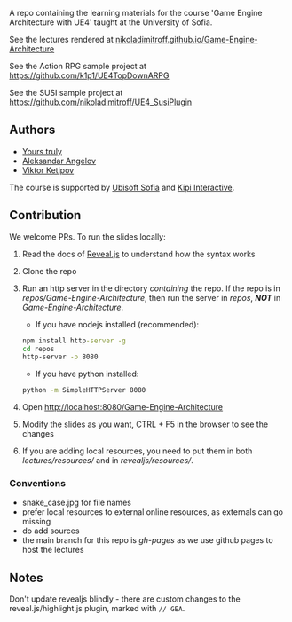 A repo containing the learning materials for the course
'Game Engine Architecture with UE4' taught at the University of Sofia.

See the lectures rendered at
[nikoladimitroff.github.io/Game-Engine-Architecture](http://nikoladimitroff.github.io/Game-Engine-Architecture)

See the Action RPG sample project at
https://github.com/k1p1/UE4TopDownARPG

See the SUSI sample project at
https://github.com/nikoladimitroff/UE4_SusiPlugin


## Authors

* [Yours truly](https://github.com/nikoladimitroff)
* [Aleksandar Angelov](https://github.com/Alekssasho)
* [Viktor Ketipov](https://github.com/k1p1)

The course is supported by [Ubisoft Sofia](https://ubisoft.com) and [Kipi Interactive](http://www.kipiinteractive.com/).

## Contribution

We welcome PRs. To run the slides locally:

1. Read the docs of [Reveal.js](https://revealjs.com/#/) to understand how the syntax works
1. Clone the repo
1. Run an http server in the directory *containing* the repo. If the repo is in *repos/Game-Engine-Architecture*, then run the server in *repos*, ***NOT*** in *Game-Engine-Architecture*.

    - If you have nodejs installed (recommended):

    ```cmd
    npm install http-server -g
    cd repos
    http-server -p 8080
    ```

    - If you have python installed:

    ```cmd
    python -m SimpleHTTPServer 8080
    ```

1. Open [http://localhost:8080/Game-Engine-Architecture](http://localhost:8080/Game-Engine-Architecture)
1. Modify the slides as you want, CTRL + F5 in the browser to see the changes
1. If you are adding local resources, you need to put them in both *lectures/resources/<yourdir>* and in *revealjs/resources/<yourdir>*.

### Conventions

* snake_case.jpg for file names
* prefer local resources to external online resources, as externals can go missing
* do add sources
* the main branch for this repo is *gh-pages* as we use github pages
to host the lectures

## Notes

Don't update revealjs blindly - there are custom changes to the reveal.js/highlight.js plugin, marked with `// GEA`.
